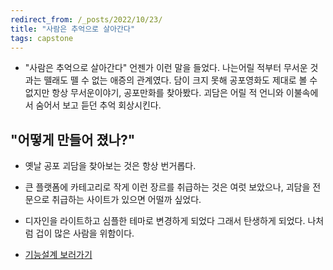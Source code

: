 ```yaml
---
redirect_from: /_posts/2022/10/23/
title: "사람은 추억으로 살아간다"
tags: capstone
---
```


 - "사람은 추억으로 살아간다" 언젠가 이런 말을 들었다. 
 나는어릴 적부터 무서운 것과는 뗄래도 뗄 수 없는 애증의 관계였다. 
 담이 크지 못해 공포영화도 제대로 볼 수 없지만 항상 무서운이야기, 공포만화를 찾아봤다. 
 괴담은 어릴 적 언니와 이불속에서 숨어서 보고 듣던 추억 회상시킨다.

 ## "어떻게 만들어 졌나?"

 - 옛날 공포 괴담을 찾아보는 것은 항상 번거롭다. 

 - 큰 플랫폼에 카테고리로 작게 이런 장르를 취급하는 것은 여럿 보았으나, 괴담을 전문으로 취급하는 사이트가 있으면 어떨까 싶었다.

 - 디자인을 라이트하고 심플한 테마로 변경하게 되었다 그래서 탄생하게 되었다. 나처럼 겁이 많은 사람을 위함이다.

  - [기능설계 보러가기](https://wnthdus.github.io/2022/10/28/ProjectFunction/)

